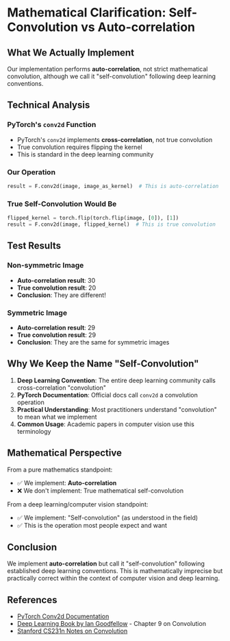 # Mathematical Clarification: Self-Convolution vs Auto-correlation

## What We Actually Implement

Our implementation performs **auto-correlation**, not strict mathematical convolution, although we call it "self-convolution" following deep learning conventions.

## Technical Analysis

### PyTorch's `conv2d` Function
- PyTorch's `conv2d` implements **cross-correlation**, not true convolution
- True convolution requires flipping the kernel
- This is standard in the deep learning community

### Our Operation
```python
result = F.conv2d(image, image_as_kernel)  # This is auto-correlation
```

### True Self-Convolution Would Be
```python
flipped_kernel = torch.flip(torch.flip(image, [0]), [1])
result = F.conv2d(image, flipped_kernel)  # This is true convolution
```

## Test Results

### Non-symmetric Image
- **Auto-correlation result**: 30
- **True convolution result**: 20
- **Conclusion**: They are different!

### Symmetric Image  
- **Auto-correlation result**: 29
- **True convolution result**: 29
- **Conclusion**: They are the same for symmetric images

## Why We Keep the Name "Self-Convolution"

1. **Deep Learning Convention**: The entire deep learning community calls cross-correlation "convolution"
2. **PyTorch Documentation**: Official docs call `conv2d` a convolution operation
3. **Practical Understanding**: Most practitioners understand "convolution" to mean what we implement
4. **Common Usage**: Academic papers in computer vision use this terminology

## Mathematical Perspective

From a pure mathematics standpoint:
- ✅ We implement: **Auto-correlation**
- ❌ We don't implement: True mathematical self-convolution

From a deep learning/computer vision standpoint:
- ✅ We implement: "Self-convolution" (as understood in the field)
- ✅ This is the operation most people expect and want

## Conclusion

We implement **auto-correlation** but call it "self-convolution" following established deep learning conventions. This is mathematically imprecise but practically correct within the context of computer vision and deep learning.

## References

- [PyTorch Conv2d Documentation](https://pytorch.org/docs/stable/generated/torch.nn.Conv2d.html)
- [Deep Learning Book by Ian Goodfellow](http://www.deeplearningbook.org/) - Chapter 9 on Convolution
- [Stanford CS231n Notes on Convolution](http://cs231n.github.io/convolutional-networks/)
